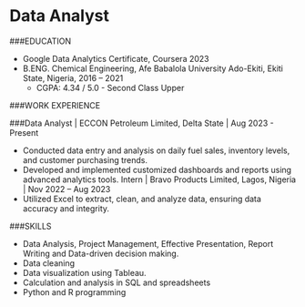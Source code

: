 
# Data Analyst


###EDUCATION
- Google Data Analytics Certificate, Coursera 2023
- B.ENG. Chemical Engineering, Afe Babalola University Ado-Ekiti, Ekiti State, Nigeria, 2016 – 2021
   - CGPA: 4.34 / 5.0 - Second Class Upper


###WORK EXPERIENCE


###Data Analyst | ECCON Petroleum Limited, Delta State | Aug 2023 - Present
- Conducted data entry and analysis on daily fuel sales, inventory levels, and customer purchasing trends.
- Developed and implemented customized dashboards and reports using advanced analytics tools.
Intern | Bravo Products Limited, Lagos, Nigeria | Nov 2022 – Aug 2023
- Utilized Excel to extract, clean, and analyze data, ensuring data accuracy and integrity.


###SKILLS
-	Data Analysis, Project Management, Effective Presentation, Report Writing and Data-driven decision making.
-	Data cleaning 
-	Data visualization using Tableau. 
-	Calculation and analysis in SQL and spreadsheets 
-	Python and R programming
